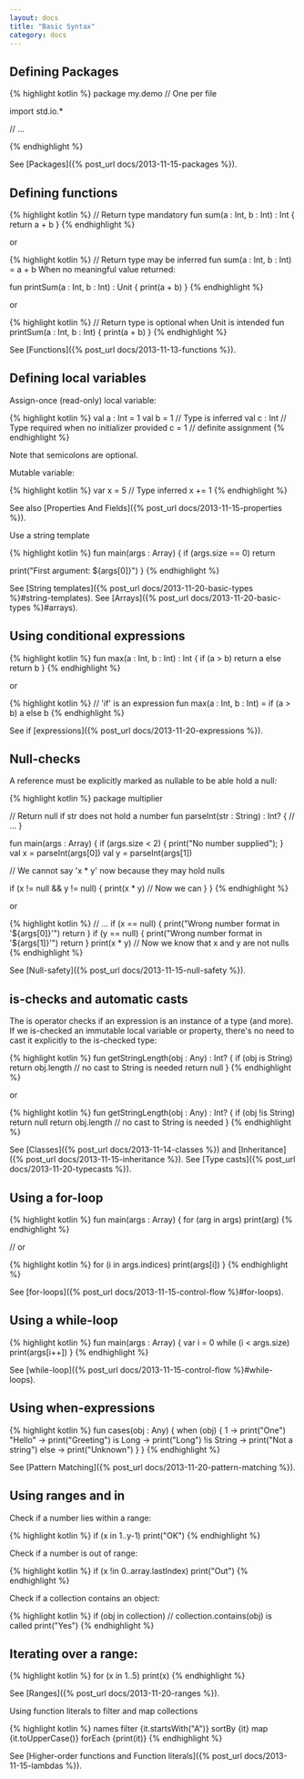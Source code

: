 ```yaml
---
layout: docs
title: "Basic Syntax"
category: docs
---
```


## Defining Packages

{% highlight kotlin %}
package my.demo // One per file

import std.io.*

// ...

{% endhighlight %}

See [Packages]({% post_url docs/2013-11-15-packages %}).

## Defining functions

{% highlight kotlin %}
// Return type mandatory
fun sum(a : Int, b : Int) : Int {
  return a + b
}
{% endhighlight %}

or

{% highlight kotlin %}
// Return type may be inferred
fun sum(a : Int, b : Int) = a + b
When no meaningful value returned:

fun printSum(a : Int, b : Int) : Unit {
  print(a + b)
}
{% endhighlight %}

or

{% highlight kotlin %}
// Return type is optional when Unit is intended
fun printSum(a : Int, b : Int) {
  print(a + b)
}
{% endhighlight %}

See [Functions]({% post_url docs/2013-11-13-functions %}).


## Defining local variables

Assign-once (read-only) local variable:

{% highlight kotlin %}
val a : Int = 1
val b = 1 // Type is inferred
val c : Int // Type required when no initializer provided
c = 1 // definite assignment
{% endhighlight %}

Note that semicolons are optional.

Mutable variable:

{% highlight kotlin %}
var x = 5 // Type inferred
x += 1
{% endhighlight %}

See also [Properties And Fields]({% post_url docs/2013-11-15-properties %}).

Use a string template

{% highlight kotlin %}
fun main(args : Array<String>) {
  if (args.size == 0) return

  print("First argument: ${args[0]}")
}
{% endhighlight %}

See [String templates]({% post_url docs/2013-11-20-basic-types %}#string-templates).
See [Arrays]({% post_url docs/2013-11-20-basic-types %}#arrays).


## Using conditional expressions

{% highlight kotlin %}
fun max(a : Int, b : Int) : Int {
  if (a > b)
    return a
  else
    return b
}
{% endhighlight %}

or

{% highlight kotlin %}
// 'if' is an expression
fun max(a : Int, b : Int) = if (a > b) a else b
{% endhighlight %}

See if [expressions]({% post_url docs/2013-11-20-expressions %}).

## Null-checks

A reference must be explicitly marked as nullable to be able hold a null:

{% highlight kotlin %}
package multiplier

// Return null if str does not hold a number
fun parseInt(str : String) : Int? {
  // ...
}

fun main(args : Array<String>) {
  if (args.size < 2) {
    print("No number supplied");
  }
  val x = parseInt(args[0])
  val y = parseInt(args[1])

  // We cannot say 'x * y' now because they may hold nulls

  if (x != null && y != null) {
    print(x * y) // Now we can
  }
}
{% endhighlight %}

or

{% highlight kotlin %}
// ...
  if  (x == null) {
    print("Wrong number format in '${args[0]}'")
    return
  }
  if  (y == null) {
    print("Wrong number format in '${args[1]}'")
    return
  }
  print(x * y) // Now we know that x and y are not nulls
{% endhighlight %}

See [Null-safety]({% post_url docs/2013-11-15-null-safety %}).

## is-checks and automatic casts

The is operator checks if an expression is an instance of a type (and more). If we is-checked an immutable local variable or property, there's no need to cast it explicitly to the is-checked type:

{% highlight kotlin %}
fun getStringLength(obj : Any) : Int? {
  if (obj is String)
    return obj.length // no cast to String is needed
  return null
}
{% endhighlight %}

or

{% highlight kotlin %}
fun getStringLength(obj : Any) : Int? {
  if (obj !is String)
    return null
  return obj.length // no cast to String is needed
}
{% endhighlight %}

See [Classes]({% post_url docs/2013-11-14-classes %}) and [Inheritance]({% post_url docs/2013-11-15-inheritance %}).
See [Type casts]({% post_url docs/2013-11-20-typecasts %}).

## Using a for-loop

{% highlight kotlin %}
fun main(args : Array<String>) {
  for (arg in args)
    print(arg)
{% endhighlight %}

// or

{% highlight kotlin %}
for (i in args.indices)
    print(args[i])
}
{% endhighlight %}

See [for-loops]({% post_url docs/2013-11-15-control-flow %}#for-loops).

## Using a while-loop

{% highlight kotlin %}
fun main(args : Array<String>) {
  var i = 0
  while (i < args.size)
    print(args[i++])
}
{% endhighlight %}

See [while-loop]({% post_url docs/2013-11-15-control-flow %}#while-loops).

## Using when-expressions

{% highlight kotlin %}
fun cases(obj : Any) {
  when (obj) {
    1          -> print("One")
    "Hello"    -> print("Greeting")
    is Long    -> print("Long")
    !is String -> print("Not a string")
    else       -> print("Unknown")
  }
}
{% endhighlight %}

See [Pattern Matching]({% post_url docs/2013-11-20-pattern-matching %}).

## Using ranges and in

Check if a number lies within a range:

{% highlight kotlin %}
if (x in 1..y-1)
  print("OK")
{% endhighlight %}

Check if a number is out of range:

{% highlight kotlin %}
if (x !in 0..array.lastIndex)
  print("Out")
{% endhighlight %}

Check if a collection contains an object:

{% highlight kotlin %}
if (obj in collection) // collection.contains(obj) is called
  print("Yes")
{% endhighlight %}

## Iterating over a range:

{% highlight kotlin %}
for (x in 1..5)
  print(x)
{% endhighlight %}

See [Ranges]({% post_url docs/2013-11-20-ranges %}).

Using function literals to filter and map collections

{% highlight kotlin %}
names filter {it.startsWith("A")} sortBy {it} map {it.toUpperCase()} forEach {print(it)}
{% endhighlight %}

See [Higher-order functions and Function literals]({% post_url docs/2013-11-15-lambdas %}).

